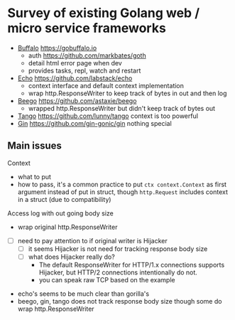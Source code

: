 # Survey of existing Golang web / micro service frameworks

- [Buffalo](gobuffalo.md) https://gobuffalo.io 
  - auth https://github.com/markbates/goth
  - detail html error page when dev
  - provides tasks, repl, watch and restart
- [Echo](echo.md) https://github.com/labstack/echo 
  - context interface and default context implementation
  - wrap http.ResponseWriter to keep track of bytes in out and then log
- [Beego](beego.md) https://github.com/astaxie/beego
  - wrapped http.ResponseWriter but didn't keep track of bytes out  
- [Tango](tango.md) https://github.com/lunny/tango context is too powerful
- [Gin](gin.md) https://github.com/gin-gonic/gin nothing special

## Main issues

Context

- what to put
- how to pass, it's a common practice to put `ctx context.Context` as first argument instead of put in struct, though `http.Request` includes context in a struct (due to compatibility)

Access log with out going body size

- wrap original http.ResponseWriter
- [ ] need to pay attention to if original writer is Hijacker
  - [ ] it seems Hijacker is not need for tracking response body size
  - [ ] what does Hijacker really do?
    - The default ResponseWriter for HTTP/1.x connections supports Hijacker, but HTTP/2 connections intentionally do not.
    - you can speak raw TCP based on the example
- echo's seems to be much clear than gorilla's 
- beego, gin, tango does not track response body size though some do wrap http.ResponseWriter  